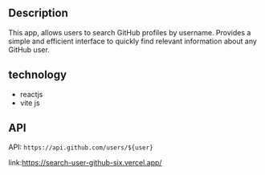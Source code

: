 ## Description

This app, allows users to search GitHub profiles by username. Provides a simple and efficient interface to quickly find relevant information about any GitHub user.

## technology

- reactjs
- vite js

## API 
API: `https://api.github.com/users/${user}`

link:https://search-user-github-six.vercel.app/